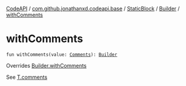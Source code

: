 [CodeAPI](../../../index.md) / [com.github.jonathanxd.codeapi.base](../../index.md) / [StaticBlock](../index.md) / [Builder](index.md) / [withComments](.)

# withComments

`fun withComments(value: `[`Comments`](../../../com.github.jonathanxd.codeapi.base.comment/-comments/index.md)`): `[`Builder`](index.md)

Overrides [Builder.withComments](../../../com.github.jonathanxd.codeapi.base.comment/-comment-holder/-builder/with-comments.md)

See [T.comments](#)

